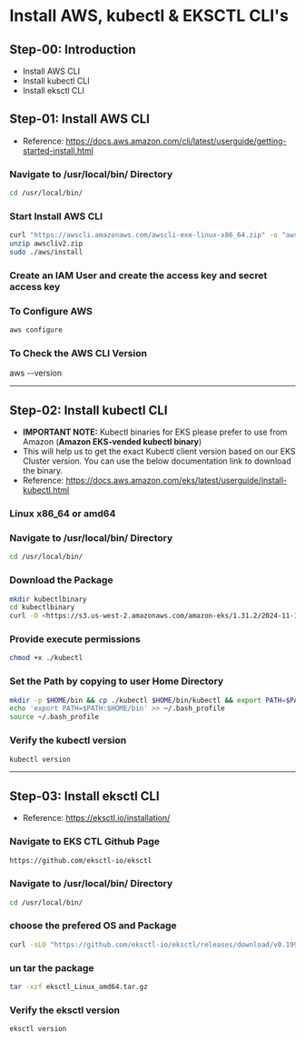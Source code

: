 # Install AWS, kubectl & EKSCTL CLI's

## Step-00: Introduction
- Install AWS CLI
- Install kubectl CLI
- Install eksctl CLI

## Step-01: Install AWS CLI
- Reference: https://docs.aws.amazon.com/cli/latest/userguide/getting-started-install.html

### Navigate to /usr/local/bin/ Directory
```bash
cd /usr/local/bin/
```
### Start Install AWS CLI
```bash
curl "https://awscli.amazonaws.com/awscli-exe-linux-x86_64.zip" -o "awscliv2.zip"
unzip awscliv2.zip
sudo ./aws/install
```

### Create an IAM User and create the access key and secret access key

### To Configure AWS
```bash
aws configure
```

### To Check the AWS CLI Version
aws --version

---

## Step-02: Install kubectl CLI
- **IMPORTANT NOTE:** Kubectl binaries for EKS please prefer to use from Amazon (**Amazon EKS-vended kubectl binary**)
- This will help us to get the exact Kubectl client version based on our EKS Cluster version. You can use the below documentation link to download the binary.
- Reference: https://docs.aws.amazon.com/eks/latest/userguide/install-kubectl.html


### Linux x86_64 or amd64
### Navigate to /usr/local/bin/ Directory
```bash
cd /usr/local/bin/
```

### Download the Package
```bash
mkdir kubectlbinary
cd kubectlbinary
curl -O <https://s3.us-west-2.amazonaws.com/amazon-eks/1.31.2/2024-11-15/bin/linux/amd64/kubectl>
```

### Provide execute permissions
```bash
chmod +x ./kubectl
```

### Set the Path by copying to user Home Directory
```bash
mkdir -p $HOME/bin && cp ./kubectl $HOME/bin/kubectl && export PATH=$PATH:$HOME/bin
echo 'export PATH=$PATH:$HOME/bin' >> ~/.bash_profile
source ~/.bash_profile
```

### Verify the kubectl version
```bash
kubectl version
```

---

## Step-03: Install eksctl CLI
- Reference: https://eksctl.io/installation/

### Navigate to EKS CTL Github Page 
```bash
https://github.com/eksctl-io/eksctl
```

### Navigate to /usr/local/bin/ Directory
```bash
cd /usr/local/bin/
```

### choose the prefered OS and Package
```bash
curl -sLO "https://github.com/eksctl-io/eksctl/releases/download/v0.199.0/eksctl_Linux_amd64.tar.gz"
```
### un tar the package
```bash
tar -xzf eksctl_Linux_amd64.tar.gz 
```
### Verify the eksctl version
```bash
eksctl version
```
